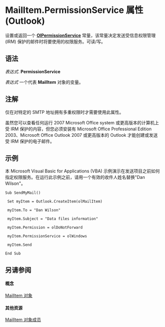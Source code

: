 
# MailItem.PermissionService 属性 (Outlook)

设置或返回一个  **[OlPermissionService](df5e5041-7303-e042-0821-a73c11d68db7.md)** 常量，该常量决定发送受信息权限管理 (IRM) 保护的邮件时将要使用的权限服务。可读/写。


## 语法

 _表达式_. **PermissionService**

 _表达式_ 一个代表 **MailItem** 对象的变量。


## 注解

仅在对特定的 SMTP 地址拥有多重权限时才需要使用此属性。

虽然您可以查看任何运行 2007 Microsoft Office system 或更高版本的计算机上受 IRM 保护的内容，但您必须安装有 Microsoft Office Professional Edition 2003、Microsoft Office Outlook 2007 或更高版本的 Outlook 才能创建或发送受 IRM 保护的电子邮件。


## 示例

本 Microsoft Visual Basic for Applications (VBA) 示例演示在发送项目之前如何指定权限服务。在运行此示例之前，请用一个有效的收件人姓名替换"Dan Wilson"。


```
Sub SendMyMail() 
 
 Set myItem = Outlook.CreateItem(olMailItem) 
 
 myItem.To = "Dan Wilson" 
 
 myItem.Subject = "Data files information" 
 
 myItem.Permission = olDoNotForward 
 
 myItem.PermissionService = olWindows 
 
 myItem.Send 
 
End Sub
```


## 另请参阅


#### 概念


[MailItem 对象](14197346-05d2-0250-fa4c-4a6b07daf25f.md)
#### 其他资源


[MailItem 对象成员](1094d7df-ee80-a4b0-5a21-db2979506e6b.md)